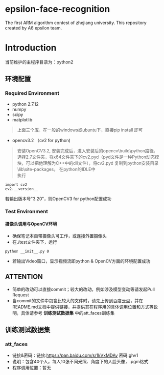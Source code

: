 # epsilon-face-recognition
The first ARM algorithm contest of zhejiang university. This repository created by A6 epsilon team.

# Introduction
当前维护的主程序目录为：python2 

## 环境配置
### Required Environment
- python 2.7.12
- numpy
- scipy
- matplotlib   
> 上面三个库，在一般的windows或ubuntu下，直接pip install 即可   
- opencv3.2 （cv2 for python)
> 安装OpenCV3.2, 安装完成后，进入安装后的opencv\build\python路径，选择2.7文件夹，将x64文件夹下的cv2.pyd（pyd文件是一种Python动态模块，可以把他理解为C++中的dll文件），将cv2.pyd 复制到python安装目录\lib\site-packages。
在python的IDLE中   
执行   
```
import cv2
cv2.__version__
```
若输出版本号"3.20"，则OpenCV3 for python配置成功

### Test Environment
#### 摄像头调用与OpenCV环境  
- 确保笔记本自带摄像头可工作，或连接外置摄像头    
- 在./test文件夹下，运行   
```
python __init__.py 0
```
- 若输出Video窗口，显示视频流即python & OpenCV方面的环境配置成功

## ATTENTION
- 简单的改动可以直接commit；较大的改动，例如涉及模型变动等请发起Pull Request
- 当commit的文件中包含比较大的文件时，请先上传到百度云盘，并在README.md文档中提供链接，并提供其在程序用的具体调用位置和方式等说明，具体请参考
__训练测试数据集__
中的att_faces训练集

## 训练测试数据集
### att_faces  
- 链接&密码：链接:https://pan.baidu.com/s/1kVxMDAv  密码:ghv1        
- 说明：包含40个人，每人10张不同光照、角度下的人脸头像，.pgm格式      
- 程序调用位置：暂无     
